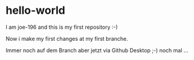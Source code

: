 # hello-world
I am joe-196 and this is my first repository :-)

Now i make my first changes at my first branche.

Immer noch auf dem Branch aber jetzt via Github Desktop ;-)
noch mal ...

